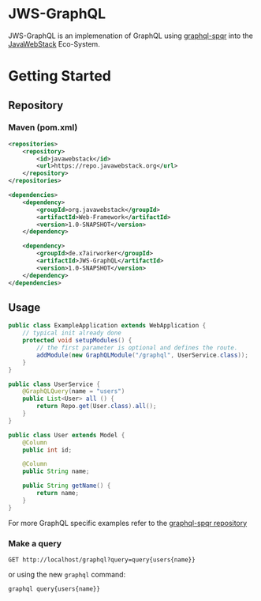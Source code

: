 # JWS-GraphQL
JWS-GraphQL is an implemenation of GraphQL using [graphql-spqr](https://github.com/leangen/graphql-spqr) into the [JavaWebStack](https://github.com/JavaWebStack/Web-Framework) Eco-System.  
# Getting Started
## Repository
### Maven (pom.xml)
```xml
<repositories>
    <repository>
        <id>javawebstack</id>
        <url>https://repo.javawebstack.org</url>
    </repository>
</repositories>

<dependencies>
    <dependency>
        <groupId>org.javawebstack</groupId>
        <artifactId>Web-Framework</artifactId>
        <version>1.0-SNAPSHOT</version>
    </dependency>

    <dependency>
        <groupId>de.x7airworker</groupId>
        <artifactId>JWS-GraphQL</artifactId>
        <version>1.0-SNAPSHOT</version>
    </dependency>
</dependencies>
```
## Usage
```java
public class ExampleApplication extends WebApplication {
    // typical init already done
    protected void setupModules() {
        // the first parameter is optional and defines the route.
        addModule(new GraphQLModule("/graphql", UserService.class));
    }
}
```

```java
public class UserService {
    @GraphQLQuery(name = "users")
    public List<User> all () {
        return Repo.get(User.class).all();
    }
}
```

```java
public class User extends Model {
    @Column
    public int id;

    @Column
    public String name;

    public String getName() {
        return name;
    }
}
```

For more GraphQL specific examples refer to the [graphql-spqr repository](https://github.com/leangen/graphql-spqr)

### Make a query
```
GET http://localhost/graphql?query=query{users{name}}
```
or using the new `graphql` command:
```
graphql query{users{name}}
```